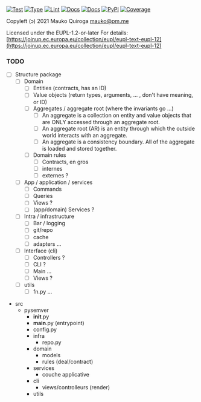 [![Test](https://github.com/maukoquiroga/pysemver/workflows/test/badge.svg)](https://github.com/maukoquiroga/pysemver/actions?workflow=test)
[![Type](https://github.com/maukoquiroga/pysemver/workflows/type/badge.svg)](https://github.com/maukoquiroga/pysemver/actions?workflow=type)
[![Lint](https://github.com/maukoquiroga/pysemver/workflows/lint/badge.svg)](https://github.com/maukoquiroga/pysemver/actions?workflow=lint)
[![Docs](https://github.com/maukoquiroga/pysemver/workflows/docs/badge.svg)](https://github.com/maukoquiroga/pysemver/actions?workflow=docs)
[![Docs](https://readthedocs.org/projects/pysemver/badge/)](https://pysemver.readthedocs.io/)
[![PyPI](https://img.shields.io/pypi/v/pysemver.svg)](https://pypi.org/project/pysemver/)
[![Coverage](https://codecov.io/gh/maukoquiroga/pysemver/branch/master/graph/badge.svg)](https://codecov.io/gh/maukoquiroga/pysemver)

Copyleft (ɔ) 2021 Mauko Quiroga <mauko@pm.me>

Licensed under the EUPL-1.2-or-later
For details: [https://joinup.ec.europa.eu/collection/eupl/eupl-text-eupl-12](https://joinup.ec.europa.eu/collection/eupl/eupl-text-eupl-12)

### TODO

- [ ] Structure package
  - [ ] Domain
    - [ ] Entities (contracts, has an ID)
    - [ ] Value objects (return types, arguments, ... , don't have meaning, or ID)
    - [ ] Aggregates / aggregate root (where the invariants go ...)
      - [ ] An aggregate is a collection on entity and value objects that are ONLY accessed through an aggregate root.
      - [ ] An aggregate root (AR) is an entity through which the outside world interacts with an aggregate.
      - [ ] An aggregate is a consistency boundary. All of the aggregate is loaded and stored together.
    - [ ] Domain rules
      - [ ] Contracts, en gros
      - [ ] internes
      - [ ] externes ?
  - [ ] App / application / services
    - [ ] Commands
    - [ ] Queries
    - [ ] Views ?
    - [ ] (app/domain) Services ?
  - [ ] Intra / infrastructure
    - [ ] Bar / logging
    - [ ] git/repo
    - [ ] cache
    - [ ] adapters ... 
  - [ ] Interface (cli)
    - [ ] Controllers ?
    - [ ] CLI ?
    - [ ] Main ... 
    - [ ] Views ?
  - [ ] utils
    - [ ] fn.py ...

- src
  - pysemver
    - __init__.py
    - __main__.py (entrypoint)
    - config.py
    - infra
      - repo.py
    - domain
      - models
      - rules (deal/contract)
    - services
      - couche applicative
    - cli
      - views/controlleurs (render)
    - utils
